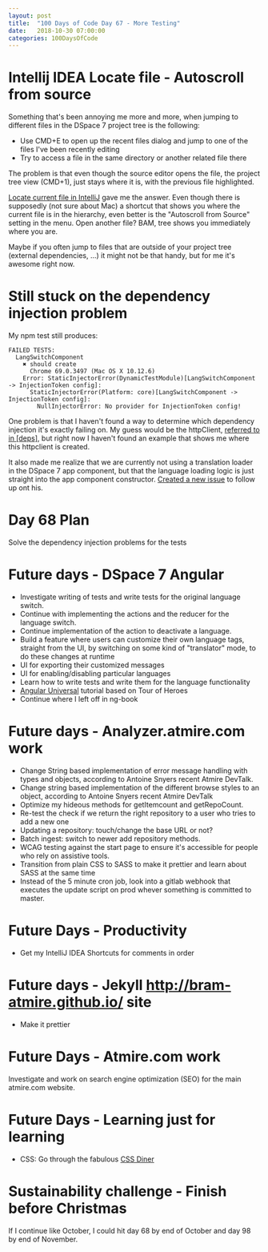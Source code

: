 ```yaml
---
layout: post
title:  "100 Days of Code Day 67 - More Testing"
date:   2018-10-30 07:00:00
categories: 100DaysOfCode
---
```


# Intellij IDEA Locate file - Autoscroll from source

Something that's been annoying me more and more, when jumping to different files in the DSpace 7 project tree is the following:
* Use CMD+E to open up the recent files dialog and jump to one of the files I've been recently editing
* Try to access a file in the same directory or another related file there

The problem is that even though the source editor opens the file, the project tree view (CMD+1), just stays where it is, with the previous file highlighted.

[Locate current file in IntelliJ](https://stackoverflow.com/questions/1086041/locate-current-file-in-intellij) gave me the answer. Even though there is supposedly (not sure about Mac) a shortcut that shows you where the current file is in the hierarchy, even better is the "Autoscroll from Source" setting in the menu. Open another file? BAM, tree shows you immediately where you are. 

Maybe if you often jump to files that are outside of your project tree (external dependencies, ...) it might not be that handy, but for me it's awesome right now.

# Still stuck on the dependency injection problem

My npm test still produces:

```
FAILED TESTS:
  LangSwitchComponent
    ✖ should create
      Chrome 69.0.3497 (Mac OS X 10.12.6)
    Error: StaticInjectorError(DynamicTestModule)[LangSwitchComponent -> InjectionToken config]:
      StaticInjectorError(Platform: core)[LangSwitchComponent -> InjectionToken config]:
        NullInjectorError: No provider for InjectionToken config!
```

One problem is that I haven't found a way to determine which dependency injection it's exactly failing on.
My guess would be the httpClient, [referred to in \[deps\]](https://github.com/DSpace/dspace-angular/pull/308/commits/296be81b009b42911e9e9b9e964b202b90f6d5d7#diff-ce5c46ec17c51a4f6a4fca841e9a2497R36), but right now I haven't found an example that shows me where this httpclient is created.

It also made me realize that we are currently not using a translation loader in the DSpace 7 app component, but that the language loading logic is just straight into the app component constructor. [Created a new issue](https://github.com/DSpace/dspace-angular/issues/318) to follow up ont his.

# Day 68 Plan

Solve the dependency injection problems for the tests

# Future days - DSpace 7 Angular

* Investigate writing of tests and write tests for the original language switch.
* Continue with implementing the actions and the reducer for the language switch.
* Continue implementation of the action to deactivate a language.
* Build a feature where users can customize their own language tags, straight from the UI, by switching on some kind of "translator" mode, to do these changes at runtime
* UI for exporting their customized messages
* UI for enabling/disabling particular languages
* Learn how to write tests and write them for the language functionality
* [Angular Universal](https://angular.io/guide/universal) tutorial based on Tour of Heroes
* Continue where I left off in ng-book

# Future days - Analyzer.atmire.com work

* Change String based implementation of error message handling with types and objects, according to Antoine Snyers recent Atmire DevTalk.
* Change string based implementation of the different browse styles to an object, according to Antoine Snyers recent Atmire DevTalk
* Optimize my hideous methods for getItemcount and getRepoCount.
* Re-test the check if we return the right repository to a user who tries to add a new one
* Updating a repository: touch/change the base URL or not?
* Batch ingest: switch to newer add repository methods.
* WCAG testing against the start page to ensure it's accessible for people who rely on assistive tools.
* Transition from plain CSS to SASS to make it prettier and learn about SASS at the same time
* Instead of the 5 minute cron job, look into a gitlab webhook that executes the update script on prod whever something is committed to master.

# Future Days - Productivity

* Get my IntelliJ IDEA Shortcuts for comments in order

# Future days - Jekyll http://bram-atmire.github.io/ site

* Make it prettier

# Future Days - Atmire.com work

Investigate and work on search engine optimization (SEO) for the main atmire.com website.

# Future Days - Learning just for learning

* CSS: Go through the fabulous [CSS Diner](https://flukeout.github.io/)

# Sustainability challenge - Finish before Christmas

If I continue like October, I could hit day 68 by end of October and day 98 by end of November.